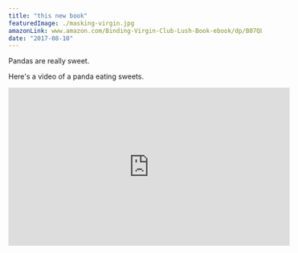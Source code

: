 ```yaml
---
title: "this new book"
featuredImage: ./masking-virgin.jpg
amazonLink: www.amazon.com/Binding-Virgin-Club-Lush-Book-ebook/dp/B07QL1Z24F
date: "2017-08-10"
---
```


Pandas are really sweet.

Here's a video of a panda eating sweets.

<iframe width="560" height="315" src="https://www.youtube.com/embed/4n0xNbfJLR8" frameborder="0" allowfullscreen></iframe>
